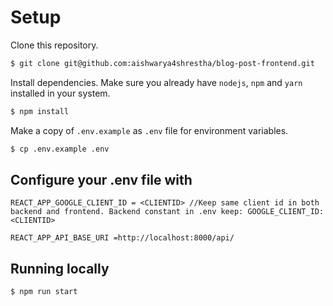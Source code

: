# Setup

Clone this repository.

```bash
$ git clone git@github.com:aishwarya4shrestha/blog-post-frontend.git
```

Install dependencies. Make sure you already have `nodejs`, `npm` and `yarn` installed in your system.

```bash
$ npm install
```

Make a copy of `.env.example` as `.env` file for environment variables.

```bash
$ cp .env.example .env
```

## Configure your .env file with
```
REACT_APP_GOOGLE_CLIENT_ID = <CLIENTID> //Keep same client id in both backend and frontend. Backend constant in .env keep: GOOGLE_CLIENT_ID:<CLIENTID>

REACT_APP_API_BASE_URI =http://localhost:8000/api/
```

## Running locally

```bash
$ npm run start
```
